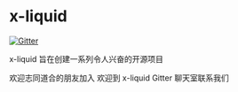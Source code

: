 # x-liquid

[![Gitter](https://badges.gitter.im/x-liquid/community.svg)](https://gitter.im/x-liquid/community?utm_source=badge&utm_medium=badge&utm_campaign=pr-badge)

x-liquid 旨在创建一系列令人兴奋的开源项目

欢迎志同道合的朋友加入
欢迎到 x-liquid Gitter 聊天室联系我们